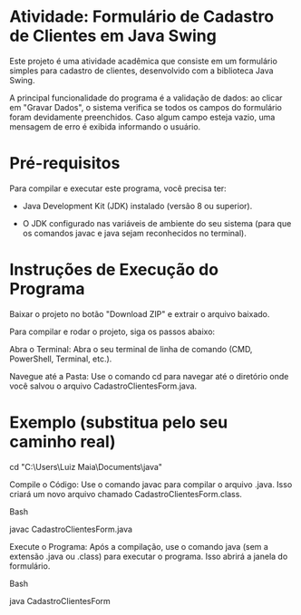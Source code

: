 # Atividade: Formulário de Cadastro de Clientes em Java Swing
Este projeto é uma atividade acadêmica que consiste em um formulário simples para cadastro de clientes, desenvolvido com a biblioteca Java Swing.

A principal funcionalidade do programa é a validação de dados: ao clicar em "Gravar Dados", o sistema verifica se todos os campos do formulário foram devidamente preenchidos. Caso algum campo esteja vazio, uma mensagem de erro é exibida informando o usuário.

# Pré-requisitos
Para compilar e executar este programa, você precisa ter:

* Java Development Kit (JDK) instalado (versão 8 ou superior).

* O JDK configurado nas variáveis de ambiente do seu sistema (para que os comandos javac e java sejam reconhecidos no terminal).

# Instruções de Execução do Programa

Baixar o projeto no botão "Download ZIP" e extrair o arquivo baixado.

Para compilar e rodar o projeto, siga os passos abaixo:

Abra o Terminal: Abra o seu terminal de linha de comando (CMD, PowerShell, Terminal, etc.).

Navegue até a Pasta: Use o comando cd para navegar até o diretório onde você salvou o arquivo CadastroClientesForm.java.

# Exemplo (substitua pelo seu caminho real)
cd "C:\Users\Luiz Maia\Documents\java"

Compile o Código: Use o comando javac para compilar o arquivo .java. Isso criará um novo arquivo chamado CadastroClientesForm.class.

Bash

javac CadastroClientesForm.java

Execute o Programa: Após a compilação, use o comando java (sem a extensão .java ou .class) para executar o programa. Isso abrirá a janela do formulário.

Bash

java CadastroClientesForm
